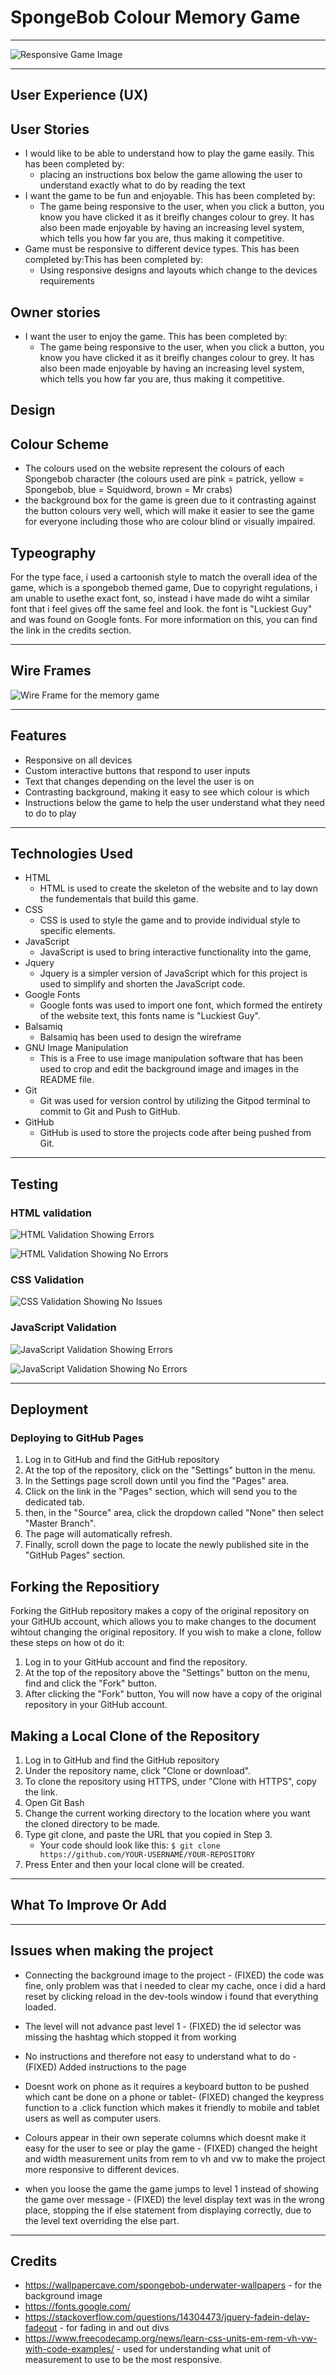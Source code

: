 # SpongeBob Colour Memory Game
---------
![Responsive Game Image](assets/img/responsive-spongebob.png)

---------
## User Experience (UX)

## User Stories

* I would like to be able to understand how to play the game easily.
    This has been completed by:
    * placing an instructions box below the game allowing the user to understand exactly what to do by reading the text
* I want the game to be fun and enjoyable.
    This has been completed by:
    * The game being responsive to the user, when you click a button, you know you have clicked it as it breifly changes colour to grey. It has also been made enjoyable by having an increasing level system, which tells you how far you are, thus making it competitive.
* Game must be responsive to different device types.
    This has been completed by:This has been completed by:
    * Using responsive designs and layouts which change to the devices requirements

## Owner stories

* I want the user to enjoy the game.
    This has been completed by:
    * The game being responsive to the user, when you click a button, you know you have clicked it as it breifly changes colour to grey. It has also been made enjoyable by having an increasing level system, which tells you how far you are, thus making it competitive.

## Design

## Colour Scheme

* The colours used on the website represent the colours of each Spongebob character (the colours used are pink = patrick, yellow = Spongebob, blue = Squidword, brown = Mr crabs)
* the background box for the game is green due to it contrasting against the button colours very well, which will make it easier to see the game for everyone including those who are colour blind or visually impaired.

## Typeography

For the type face, i used a cartoonish style to match the overall idea of the game, which is a spongebob themed game, Due to copyright regulations, i am unable to usethe exact font, so, instead i have made do wiht a similar font that i feel gives off the same feel and look. the font is "Luckiest Guy" and was found on Google fonts. For more information on this, you can find the link in the credits section.

---------
## Wire Frames
![Wire Frame for the memory game](assets/img/memory-game-wireframe.png)

---------
## Features
* Responsive on all devices
* Custom interactive buttons that respond to user inputs
* Text that changes depending on the level the user is on
* Contrasting background, making it easy to see which colour is which
* Instructions below the game to help the user understand what they need to do to play

---------
## Technologies Used
* HTML
    * HTML is used to create the skeleton of the website and to lay down the fundementals that build this game.
* CSS
    * CSS is used to style the game and to provide individual style to specific elements.
* JavaScript
    * JavaScript is used to bring interactive functionality into the game,
* Jquery
    * Jquery is a simpler version of JavaScript which for this project is used to simplify and shorten the JavaScript code.
* Google Fonts
    * Google fonts was used to import one font, which formed the entirety of the website text, this fonts name is "Luckiest Guy".
* Balsamiq
    * Balsamiq has been used to design the wireframe
* GNU Image Manipulation
    * This is a Free to use image manipulation software that has been used to crop and edit the background image and images in the README file.
* Git
    * Git was used for version control by utilizing the Gitpod terminal to commit to Git and Push to GitHub.
* GitHub
    * GitHub is used to store the projects code after being pushed from Git.

---------
## Testing

### HTML validation
![HTML Validation Showing Errors](assets/img/HTML-val-errors.png)

![HTML Validation Showing No Errors](assets/img/HTML-corrected.png)

### CSS Validation
![CSS Validation Showing No Issues](assets/img/CSS-val.png)

### JavaScript Validation
![JavaScript Validation Showing Errors](assets/img/js-val-errors.png)

![JavaScript Validation Showing No Errors](assets/img/js-correct.png)

---------
## Deployment

### Deploying to GitHub Pages

1. Log in to GitHub and find the GitHub repository
2. At the top of the repository, click on the "Settings" button in the menu.
3. In the Settings page scroll down until you find the "Pages" area.
4. Click on the link in the "Pages" section, which will send you to the dedicated tab.
5. then, in the "Source" area, click the dropdown called "None" then select "Master Branch".
6. The page will automatically refresh.
7. Finally, scroll down the page to locate the newly published site in the "GitHub Pages" section.

## Forking the Repositiory

Forking the GitHub repository makes a copy of the original repository on your GitHUb account, which allows you to make changes to the document wihtout changing the original repository. If you wish to make a clone, follow these steps on how ot do it:

1. Log in to your GitHub account and find the repository.
2. At the top of the repository above the "Settings" button on the menu, find and click the "Fork" button.
3. After clicking the "Fork" button, You will now have a copy of the original repository in your GitHub account.

## Making a Local Clone of the Repository

1. Log in to GitHub and find the GitHub repository
2. Under the repository name, click "Clone or download".
3. To clone the repository using HTTPS, under "Clone with HTTPS", copy the link.
4. Open Git Bash
5. Change the current working directory to the location where you want the cloned directory to be made.
6. Type git clone, and paste the URL that you copied in Step 3.
    * Your code should look like this: `$ git clone https://github.com/YOUR-USERNAME/YOUR-REPOSITORY`
7. Press Enter and then your local clone will be created.
---------
## What To Improve Or Add

---------
## Issues when making the project
* Connecting the background image to the project - (FIXED) the code was fine, only problem was that i needed to clear my cache, once i did a hard reset by clicking reload in the dev-tools window i found that everything loaded.

* The level will not advance past level 1 - (FIXED) the id selector was missing the hashtag which stopped it from working

* No instructions and therefore not easy to understand what to do - (FIXED) Added instructions to the page

* Doesnt work on phone as it requires a keyboard button to be pushed which cant be done on a phone or tablet- (FIXED) changed the keypress function to a .click function which makes it friendly to mobile and tablet users as well as computer users.

* Colours appear in their own seperate columns which doesnt make it easy for the user to see or play the game - (FIXED) changed the height and width measurement units from rem to vh and vw to make the project more responsive to different devices.

* when you loose the game the game jumps to level 1 instead of showing the game over message - (FIXED) the level display text was in the wrong place, stopping the if else statement from displaying correctly, due to the level text overriding the else part.
---------
## Credits
* https://wallpapercave.com/spongebob-underwater-wallpapers - for the background image
* https://fonts.google.com/
* https://stackoverflow.com/questions/14304473/jquery-fadein-delay-fadeout - for fading in and out divs
* https://www.freecodecamp.org/news/learn-css-units-em-rem-vh-vw-with-code-examples/ - used for understanding what unit of measurement to use to be the most responsive.